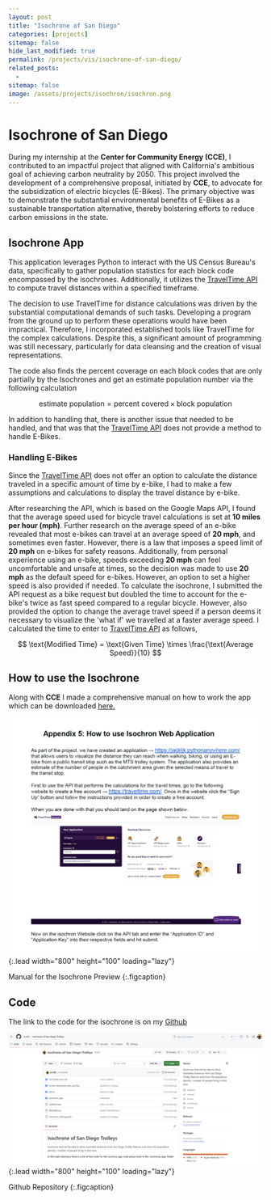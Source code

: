```yaml
---
layout: post
title: "Isochrone of San Diego"
categories: [projects]
sitemap: false
hide_last_modified: true
permalink: /projects/vis/isochrone-of-san-diego/
related_posts:
  - 
sitemap: false
image: /assets/projects/isochron/isochron.png
---
```


# Isochrone of San Diego

During my internship at the **Center for Community Energy (CCE)**, I contributed to an impactful project that aligned with California's ambitious goal of achieving carbon neutrality by 2050. This project involved the development of a comprehensive proposal, initiated by **CCE**, to advocate for the subsidization of electric bicycles (E-Bikes). The primary objective was to demonstrate the substantial environmental benefits of E-Bikes as a sustainable transportation alternative, thereby bolstering efforts to reduce carbon emissions in the state.


## Isochrone App 
This application leverages Python to interact with the US Census Bureau's data, specifically to gather population statistics for each block code encompassed by the isochrones. Additionally, it utilizes the [TravelTime API](https://docs.traveltime.com/api/reference/isochrones) to compute travel distances within a specified timeframe.

The decision to use TravelTime for distance calculations was driven by the substantial computational demands of such tasks. Developing a program from the ground up to perform these operations would have been impractical. Therefore, I incorporated established tools like TravelTime for the complex calculations. Despite this, a significant amount of programming was still necessary, particularly for data cleansing and the creation of visual representations. 

The code also finds the percent coverage on each block codes that are only partially by the Isochrones and get an estimate population number via the following calculation

$$ \text{estimate population} = \text{percent covered} \times \text{block population} $$

In addition to handling that, there is another issue that needed to be handled, and that was that the [TravelTime API](https://docs.traveltime.com/api/reference/isochrones) does not provide a method to handle E-Bikes.

### Handling E-Bikes

Since the [TravelTime API](https://docs.traveltime.com/api/reference/isochrones) does not offer an option to calculate the distance traveled in a specific amount of time by e-bike, I had to make a few assumptions and calculations to display the travel distance by e-bike.

After researching the API, which is based on the Google Maps API, I found that the average speed used for bicycle travel calculations is set at **10 miles per hour (mph)**. Further research on the average speed of an e-bike revealed that most e-bikes can travel at an average speed of **20 mph**, and sometimes even faster. However, there is a law that imposes a speed limit of **20 mph** on e-bikes for safety reasons. Additionally, from personal experience using an e-bike, speeds exceeding **20 mph** can feel uncomfortable and unsafe at times, so the decision was made to use **20 mph** as the default speed for e-bikes. However, an option to set a higher speed is also provided if needed.
To calculate the isochrone, I submitted the API request as a bike request but doubled the time to account for the e-bike's twice as fast speed compared to a regular bicycle. However,  also provided the option to change the average travel speed if a person deems it necessary to visualize the 'what if' we travelled at a faster average speed. I calculated the time to enter to [TravelTime API](https://docs.traveltime.com/api/reference/isochrones) as follows,

$$
\text{Modified Time} = \text{Given Time} \times \frac{\text{Average Speed}}{10}
$$

## How to use the Isochrone
Along with **CCE** I made a comprehensive manual on how to work the app which can be downloaded <a href="{{site.baseurl}}/assets/downloadable/manuals/Isochrone_manual.pdf" download>here.</a>

![Index Page](\assets\projects\isochron\instructions.png){:.lead width="800" height="100" loading="lazy"}

Manual for the Isochrone Preview
{:.figcaption}



## Code 
The link to the code for the isochrone is on my [Github](https://github.com/jackljk/Isochrone-of-San-Diego-Trolleys)

![Index Page](\assets\projects\isochron\github.png){:.lead width="800" height="100" loading="lazy"}

Github Repository
{:.figcaption}


